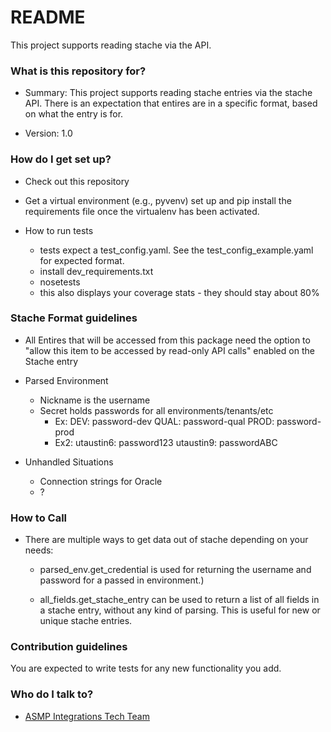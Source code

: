 # README #

This project supports reading stache via the API.

### What is this repository for? ###

* Summary: This project supports reading stache entries via the stache API. 
There is an expectation that entires are in a specific format, based on what 
the entry is for. 

* Version: 1.0

### How do I get set up? ###

* Check out this repository

* Get a virtual environment (e.g., pyvenv) set up and pip install the
  requirements file once the virtualenv has been activated.

* How to run tests

    * tests expect a test_config.yaml.  See the test_config_example.yaml for 
      expected format.
    * install dev_requirements.txt
    * nosetests
    * this also displays your coverage stats - they should stay about 80%


### Stache Format guidelines ###

* All Entires that will be accessed from this package need the option to "allow
 this item to be accessed by read-only API calls" enabled on the Stache entry

* Parsed Environment
    * Nickname is the username
    * Secret holds passwords for all environments/tenants/etc
        * Ex: DEV: password-dev
              QUAL: password-qual
              PROD: password-prod
        * Ex2:  utaustin6: password123
                utaustin9: passwordABC

* Unhandled Situations
    * Connection strings for Oracle
    * ?

### How to Call ###

* There are multiple ways to get data out of stache depending on your needs:

    * parsed_env.get_credential is used for returning the username and password 
    for a passed in environment.)
    
    * all_fields.get_stache_entry can be used to return a list of all fields in 
    a stache entry, without any kind of parsing.  This is useful for new or 
    unique stache entries.

### Contribution guidelines ###

You are expected to write tests for any new functionality you add.

### Who do I talk to? ###

* [ASMP Integrations Tech Team](mailto:asmp-erp.integrations-tech@austin.utexas.edu)